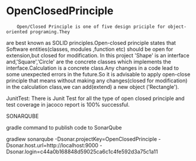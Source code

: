 # OpenClosedPrinciple
        
        Open/Closed Principle is one of five design priciple for object-oriented programing.They
are best known as SOLID principles.Open-closed principle states that Software entities(classes,
modules ,function etc) should be open for extension,but closed for modification.
         In this project 'Shape' is an interface and,'Square','Circle' are the concrete classes 
which implements the interface.Calculation is a concrete class.Any changes in a code lead to 
some unexpected errors in the future.So it is advisable to apply open-close principle that means 
without making any changes(closed for modification) in the calculation class,we can add(extend) a new object ('Rectangle').


JunitTest:
     There is Junit Test for all the type of open closed principle and test coverage in jacoco report is 100% 
successful.

SONARQUBE 

gradle command to publish code to SonarQube

gradlew sonarqube
  -Dsonar.projectKey=OpenClosedPrinciple
  -Dsonar.host.url=http://localhost:9000
  -Dsonar.login=c44a0b168848d59025ca6c1c4fe592d3a75c1a11
